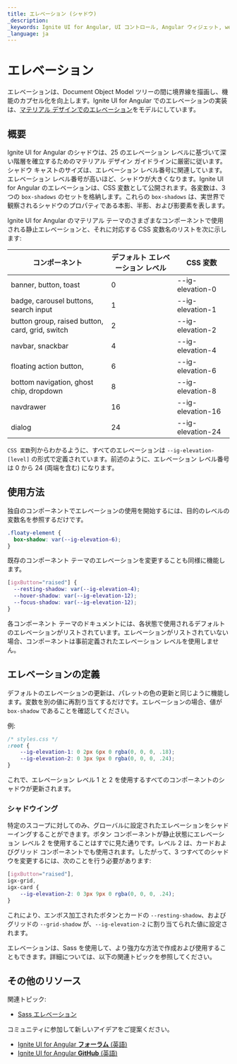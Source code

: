 ```yaml
---
title: エレベーション (シャドウ)
_description:
_keywords: Ignite UI for Angular, UI コントロール, Angular ウィジェット, web ウィジェット, UI ウィジェット, Angular, ネイティブ Angular コンポーネント スイート, ネイティブ Angular コントロール, ネイティブ Angular コンポーネント ライブラリ
_language: ja
---
```


# エレベーション

<p class="highlight">

エレベーションは、Document Object Model ツリーの間に境界線を描画し、機能のカプセル化を向上します。Ignite UI for Angular でのエレベーションの実装は、[マテリアル デザインでのエレベーション](https://material.io/design/environment/elevation.html#elevation-in-material-design)をモデルにしています。</p>
<div class="divider"></div>

## 概要

Ignite UI for Angular のシャドウは、25 のエレベーション レベルに基づいて深い階層を確立するためのマテリアル デザイン ガイドラインに厳密に従います。シャドウ キャストのサイズは、エレベーション レベル番号に関連しています。エレベーション レベル番号が高いほど、シャドウが大きくなります。Ignite UI for Angular のエレベーションは、CSS 変数として公開されます。各変数は、3 つの `box-shadows` のセットを格納します。これらの `box-shadows` は、実世界で観察されるシャドウのプロパティである本影、半影、および影要素を表します。

Ignite UI for Angular のマテリアル テーマのさまざまなコンポーネントで使用される静止エレベーションと、それに対応する CSS 変数名のリストを次に示します:

| コンポーネント                                       | デフォルト エレベーション レベル | CSS 変数      |
| ----------------------------------------------- | ----------------------- | ------------------ |
| banner, button, toast                           | 0                       | --ig-elevation-0  |
| badge, carousel buttons, search input           | 1                       | --ig-elevation-1  |
| button group, raised button, card, grid, switch | 2                       | --ig-elevation-2  |
| navbar, snackbar                                | 4                       | --ig-elevation-4  |
| floating action button,                         | 6                       | --ig-elevation-6  |
| bottom navigation, ghost chip, dropdown         | 8                       | --ig-elevation-8  |
| navdrawer                                       | 16                      | --ig-elevation-16 |
| dialog                                          | 24                      | --ig-elevation-24 |

`CSS 変数`列からわかるように、すべてのエレベーションは `--ig-elevation-[level]` の形式で定義されています。前述のように、エレベーション レベル番号は 0 から 24 (両端を含む) になります。

## 使用方法

独自のコンポーネントでエレベーションの使用を開始するには、目的のレベルの変数名を参照するだけです。

```css
.floaty-element {
  box-shadow: var(--ig-elevation-6);
}
```

既存のコンポーネント テーマのエレベーションを変更することも同様に機能します。

```css
[igxButton="raised"] {
  --resting-shadow: var(--ig-elevation-4);
  --hover-shadow: var(--ig-elevation-12);
  --focus-shadow: var(--ig-elevation-12);
}
```

各コンポーネント テーマのドキュメントには、各状態で使用されるデフォルトのエレベーションがリストされています。エレベーションがリストされていない場合、コンポーネントは事前定義されたエレベーション レベルを使用しません。

## エレベーションの定義

デフォルトのエレベーションの更新は、パレットの色の更新と同じように機能します。変数を別の値に再割り当てするだけです。エレベーションの場合、値が `box-shadow` であることを確認してください。

例:

```css
/* styles.css */
:root {
    --ig-elevation-1: 0 2px 6px 0 rgba(0, 0, 0, .18);
    --ig-elevation-2: 0 3px 9px 0 rgba(0, 0, 0, .24);
}
```

これで、エレベーション レベル 1 と 2 を使用するすべてのコンポーネントのシャドウが更新されます。

### シャドウイング
特定のスコープに対してのみ、グローバルに設定されたエレベーションをシャドーイングすることができます。ボタン コンポーネントが静止状態にエレベーション レベル 2 を使用することはすでに見た通りです。レベル 2 は、カードおよびグリッド コンポーネントでも使用されます。したがって、3 つすべてのシャドウを変更するには、次のことを行う必要があります:

```css
[igxButton="raised"],
igx-grid,
igx-card {
    --ig-elevation-2: 0 3px 9px 0 rgba(0, 0, 0, .24);
}
```
これにより、エンボス加工されたボタンとカードの `--resting-shadow`、およびグリッドの `--grid-shadow` が、`--ig-elevation-2` に割り当てられた値に設定されます。

エレベーションは、Sass を使用して、より強力な方法で作成および使用することもできます。詳細については、以下の関連トピックを参照してください。

## その他のリソース

関連トピック:

- [Sass エレベーション](./sass/elevations.md)

コミュニティに参加して新しいアイデアをご提案ください。

* [Ignite UI for Angular **フォーラム** (英語)](https://www.infragistics.com/community/forums/f/ignite-ui-for-angular)
* [Ignite UI for Angular **GitHub** (英語)](https://github.com/IgniteUI/igniteui-angular)
